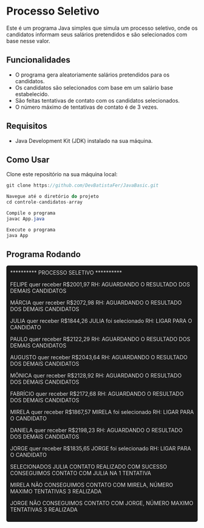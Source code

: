 

# Processo Seletivo

Este é um programa Java simples que simula um processo seletivo, onde os candidatos informam seus salários pretendidos e são selecionados com base nesse valor.

## Funcionalidades

- O programa gera aleatoriamente salários pretendidos para os candidatos.
- Os candidatos são selecionados com base em um salário base estabelecido.
- São feitas tentativas de contato com os candidatos selecionados.
- O número máximo de tentativas de contato é de 3 vezes.

## Requisitos

- Java Development Kit (JDK) instalado na sua máquina.

## Como Usar

Clone este repositório na sua máquina local:

```java
git clone https://github.com/DevBatistaFer/JavaBasic.git

Navegue até o diretório do projeto
cd controle-candidatos-array

Compile o programa
javac App.java

Execute o programa
java App 
```



<style>
.dark-bg {
    background-color: #1a1a1a;
    color: #ddd;
    padding: 10px;
    border-radius: 5px;
    overflow-x: auto;
}
</style>

## Programa Rodando


<div class="dark-bg">
********** PROCESSO SELETIVO **********

FELIPE quer receber R$2001,97
RH: AGUARDANDO O RESULTADO DOS DEMAIS CANDIDATOS

MÁRCIA quer receber R$2072,98
RH: AGUARDANDO O RESULTADO DOS DEMAIS CANDIDATOS

JULIA quer receber R$1844,26
JULIA foi selecionado
RH: LIGAR PARA O CANDIDATO

PAULO quer receber R$2122,29
RH: AGUARDANDO O RESULTADO DOS DEMAIS CANDIDATOS

AUGUSTO quer receber R$2043,64
RH: AGUARDANDO O RESULTADO DOS DEMAIS CANDIDATOS

MÔNICA quer receber R$2128,92
RH: AGUARDANDO O RESULTADO DOS DEMAIS CANDIDATOS

FABRÍCIO quer receber R$2172,68
RH: AGUARDANDO O RESULTADO DOS DEMAIS CANDIDATOS

MIRELA quer receber R$1867,57
MIRELA foi selecionado
RH: LIGAR PARA O CANDIDATO

DANIELA quer receber R$2198,23
RH: AGUARDANDO O RESULTADO DOS DEMAIS CANDIDATOS

JORGE quer receber R$1835,65
JORGE foi selecionado
RH: LIGAR PARA O CANDIDATO


SELECIONADOS
JULIA
CONTATO REALIZADO COM SUCESSO
CONSEGUIMOS CONTATO COM JULIA NA 1 TENTATIVA

MIRELA
NÃO CONSEGUIMOS CONTATO COM MIRELA, NÚMERO MAXIMO TENTATIVAS 3 REALIZADA

JORGE
NÃO CONSEGUIMOS CONTATO COM JORGE, NÚMERO MAXIMO TENTATIVAS 3 REALIZADA
</div>